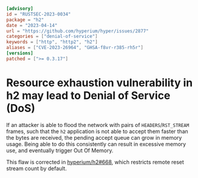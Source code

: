 ```toml
[advisory]
id = "RUSTSEC-2023-0034"
package = "h2"
date = "2023-04-14"
url = "https://github.com/hyperium/hyper/issues/2877"
categories = ["denial-of-service"]
keywords = ["http", "http2", "h2"]
aliases = ["CVE-2023-26964", "GHSA-f8vr-r385-rh5r"]
[versions]
patched = [">= 0.3.17"]
```

# Resource exhaustion vulnerability in h2 may lead to Denial of Service (DoS)

If an attacker is able to flood the network with pairs of `HEADERS`/`RST_STREAM` frames, such that the `h2` application is not able to accept them faster than the bytes are received, the pending accept queue can grow in memory usage. Being able to do this consistently can result in excessive memory use, and eventually trigger Out Of Memory.

This flaw is corrected in [hyperium/h2#668](https://github.com/hyperium/h2/pull/668), which restricts remote reset stream count by default.

